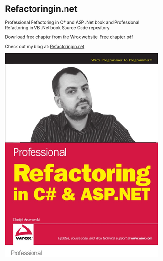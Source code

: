 Refactoringin.net
=================

Professional Refactoring in C# and ASP .Net book and Professional Refactoring in VB .Net book Source Code repository

Download free chapter from the Wrox website:
[Free chapter pdf](http://media.wiley.com/product_data/excerpt/2X/04704345/047043452X.pdf)

Check out my blog at:
[Refactoringin.net](http://refactoringin.net)

![Book Cover](/RefInCSharp/cover.jpg?raw=true "Refactoring in C# and ASP .Net book cover")